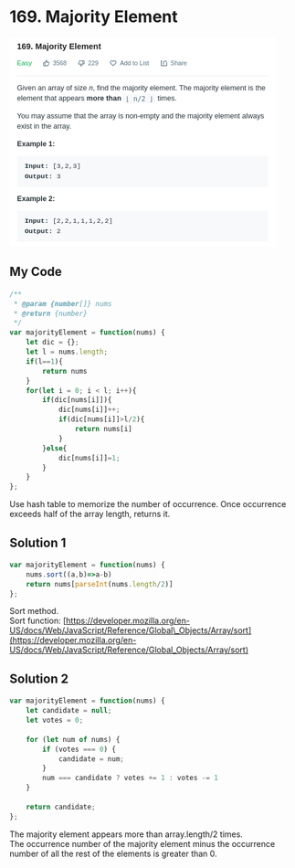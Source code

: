 # 169. Majority Element

![](.gitbook/assets/image%20%2813%29.png)

## My Code

```javascript
/**
 * @param {number[]} nums
 * @return {number}
 */
var majorityElement = function(nums) {
    let dic = {};
    let l = nums.length;
    if(l==1){
        return nums
    }
    for(let i = 0; i < l; i++){
        if(dic[nums[i]]){
            dic[nums[i]]++;
            if(dic[nums[i]]>l/2){
                return nums[i]
            }
        }else{
            dic[nums[i]]=1;
        }
    }
};
```

Use hash table to memorize the number of occurrence. Once occurrence exceeds  half of the array length, returns it.

## Solution 1

```javascript
var majorityElement = function(nums) {
    nums.sort((a,b)=>a-b)
    return nums[parseInt(nums.length/2)]
};
```

Sort method.  
Sort function: [https://developer.mozilla.org/en-US/docs/Web/JavaScript/Reference/Global\_Objects/Array/sort](https://developer.mozilla.org/en-US/docs/Web/JavaScript/Reference/Global_Objects/Array/sort)

## Solution 2

```javascript
var majorityElement = function(nums) {
    let candidate = null;
    let votes = 0;

    for (let num of nums) {
        if (votes === 0) {
            candidate = num;
        } 
        num === candidate ? votes += 1 : votes -= 1
    }

    return candidate;
};
```

The majority element appears more than array.length/2 times.  
The occurrence number of the majority element  minus the occurrence number of all the rest of the elements is greater than 0.

